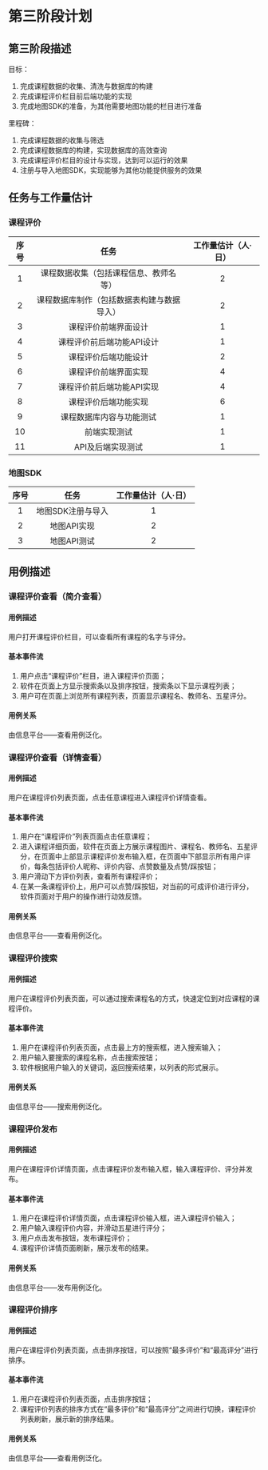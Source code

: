 # 第三阶段计划

## 第三阶段描述
目标：
1. 完成课程数据的收集、清洗与数据库的构建
2. 完成课程评价栏目前后端功能的实现
3. 完成地图SDK的准备，为其他需要地图功能的栏目进行准备

里程碑：
1. 完成课程数据的收集与筛选
2. 完成课程数据库的构建，实现数据库的高效查询
3. 完成课程评价栏目的设计与实现，达到可以运行的效果
5. 注册与导入地图SDK，实现能够为其他功能提供服务的效果

## 任务与工作量估计
### 课程评价

|序号|任务|工作量估计（人·日）|
|:---:|:-----:|:-----:|
|1|课程数据收集（包括课程信息、教师名等）|2|
|2|课程数据库制作（包括数据表构建与数据导入）|2|
|3|课程评价前端界面设计|1|
|4|课程评价前后端功能API设计|1|
|5|课程评价后端功能设计|2|
|6|课程评价前端界面实现|4|
|7|课程评价前后端功能API实现|4|
|8|课程评价后端功能实现|6|
|9|课程数据库内容与功能测试|1|
|10|前端实现测试|1|
|11|API及后端实现测试|1|


### 地图SDK
|序号|任务|工作量估计（人·日）|
|:---:|:-----:|:-----:|
|1|地图SDK注册与导入|1|
|2|地图API实现|2|
|3|地图API测试|2|

## 用例描述

### 课程评价查看（简介查看）

#### 用例描述
用户打开课程评价栏目，可以查看所有课程的名字与评分。

#### 基本事件流
1. 用户点击“课程评价”栏目，进入课程评价页面；
2. 软件在页面上方显示搜索条以及排序按钮，搜索条以下显示课程列表；
3. 用户可在页面上浏览所有课程列表，页面显示课程名、教师名、五星评分。

#### 用例关系
由信息平台——查看用例泛化。

### 课程评价查看（详情查看）

#### 用例描述
用户在课程评价列表页面，点击任意课程进入课程评价详情查看。

#### 基本事件流
1. 用户在“课程评价”列表页面点击任意课程；
2. 进入课程详细页面，软件在页面上方展示课程图片、课程名、教师名、五星评分，在页面中上部显示课程评价发布输入框，在页面中下部显示所有用户评价，每条包括评价人昵称、评价内容、点赞数量及点赞/踩按钮；
3. 用户滑动下方评价列表，查看所有课程评价；
4. 在某一条课程评价上，用户可以点赞/踩按钮，对当前的可成评价进行评分，软件页面对于用户的操作进行动效反馈。

#### 用例关系
由信息平台——查看用例泛化。

### 课程评价搜索

#### 用例描述
用户在课程评价列表页面，可以通过搜索课程名的方式，快速定位到对应课程的课程评价。

#### 基本事件流
1. 用户在课程评价列表页面，点击最上方的搜索框，进入搜索输入；
2. 用户输入要搜索的课程名称，点击搜索按钮；
3. 软件根据用户输入的关键词，返回搜索结果，以列表的形式展示。

#### 用例关系
由信息平台——搜索用例泛化。

### 课程评价发布

#### 用例描述
用户在课程评价详情页面，点击课程评价发布输入框，输入课程评价、评分并发布。

#### 基本事件流
1. 用户在课程评价详情页面，点击课程评价输入框，进入课程评价输入；
2. 用户输入课程评价内容，并滑动五星进行评分；
3. 用户点击发布按钮，发布课程评价；
4. 课程评价详情页面刷新，展示发布的结果。

#### 用例关系
由信息平台——发布用例泛化。

### 课程评价排序

#### 用例描述
用户在课程评价列表页面，点击排序按钮，可以按照“最多评价”和“最高评分”进行排序。

#### 基本事件流
1. 用户在课程评价列表页面，点击排序按钮；
2. 课程评价列表的排序方式在“最多评价”和“最高评分”之间进行切换，课程评价列表刷新，展示新的排序结果。
   
#### 用例关系
由信息平台——查看用例泛化。
